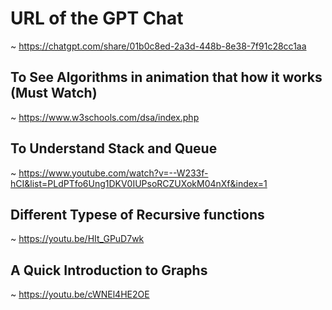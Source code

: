 # URL of the GPT Chat
~ https://chatgpt.com/share/01b0c8ed-2a3d-448b-8e38-7f91c28cc1aa

## To See Algorithms in animation that how it works (Must Watch)
~ https://www.w3schools.com/dsa/index.php

## To Understand Stack and Queue
~ https://www.youtube.com/watch?v=--W233f-hCI&list=PLdPTfo6Ung1DKV0IUPsoRCZUXokM04nXf&index=1

## Different Typese of Recursive functions
~ https://youtu.be/HIt_GPuD7wk 

## A Quick Introduction to Graphs
~ https://youtu.be/cWNEl4HE2OE
